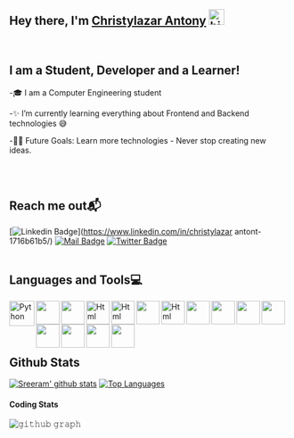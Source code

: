 ## Hey there, I'm [Christylazar Antony](https://github.com/majorlazar) <img src="https://user-images.githubusercontent.com/1303154/88677602-1635ba80-d120-11ea-84d8-d263ba5fc3c0.gif" width="28px" alt="hi">

<br>

## I am a Student, Developer and a Learner!

-🎓 I am a Computer Engineering student

-✨  I’m currently learning everything about Frontend and Backend technologies 😅


-💪🏼 Future Goals: Learn more technologies - Never stop creating new ideas.

<br>
<br>

## Reach me out📬 

[![Linkedin Badge](https://img.shields.io/badge/-ChristylazarAntony-0e76a8?style=flat&labelColor=0e76a8&logo=linkedin&logoColor=white)](https://www.linkedin.com/in/christylazar antont-1716b61b5/) [![Mail Badge](https://img.shields.io/badge/-majorchristylazar@gmail.com-c0392b?style=flat&labelColor=c0392b&logo=gmail&logoColor=white)](mailto:majorchristylazar@gmailcom) [![Twitter Badge](https://img.shields.io/badge/-@m_a_j_o_r_lazar-1ca0f1?style=flat&labelColor=1ca0f1&logo=twitter&logoColor=white&link=https://twitter.com/Ipenywis)](https://twitter.com/m_a_j_o_r_lazar)  
<br>

## Languages and Tools💻

<a href="https://www.python.org" target="_blank"><img align="left" alt="Python" height ="45px" src="https://raw.githubusercontent.com/rahul-jha98/github_readme_icons/main/language_and_tools/square/python/python.svg"></a>

<a href="https://www.java.com/en/" target="_blank"> <img align="left" height ="42px" src="https://img.icons8.com/color/48/000000/java-coffee-cup-logo--v2.png"> </a>

<a href="https://https://www.javascript.com/" target="_blank"> <img align="left" height ="42px" src="https://img.icons8.com/color/48/000000/javascript--v2.png"/></a>

<a href="https://html.com/" target="_blank"> <img align="left" alt="Html" height ="42px" src="https://raw.githubusercontent.com/rahul-jha98/github_readme_icons/main/language_and_tools/square/html/html.svg"> </a>

<a href="https://www.css3.info/" target="_blank"> <img align="left" alt="Html" height ="42px" src="https://img.icons8.com/color/48/000000/css3.png"> </a>

 <a href="https://reactjs.org/" target="_blank"> <img align="left" height ="42px" src="https://img.icons8.com/office/80/000000/react.png"></a>
 
<a href="https://nodejs.org/en/" target="_blank"> <img align="left" alt="Html" height ="42px" src="https://img.icons8.com/color/48/000000/nodejs.png"> </a>

<a href="https://flask.palletsprojects.com/en/2.0.x/" target="_blank"> <img align="left" height ="42px" src="https://res.cloudinary.com/dzzjp6xlv/image/upload/v1629639614/SeekPng.com_flask-png_8753366_hgzd4p.png"> </a>

<a href="https://code.visualstudio.com/" target="_blank"> <img align="left" height ="42px" src="https://img.icons8.com/color/96/000000/visual-studio-code-2019.png"> </a>

<a href="https://developer.android.com/studio" target="_blank"> <img align="left" height ="42px" src="https://dart.dev/assets/tools/android_studio-f176d251c56da3581486c97ffa4a82724151e70465896e577e1a52e7f65fe5ad.svg"> </a>

<a href="https://www.mysql.com/" target="_blank"> <img align="left" height ="42px" src="https://www.vectorlogo.zone/logos/mysql/mysql-ar21.svg"> </a>

<a href="https://www.postgresql.org/" target="_blank"> <img align="left" height ="42px" src="https://img.icons8.com/color/48/000000/postgreesql.png"> </a>

<a href="https://github.com/" target="_blank"> <img align="left" height ="42px" src="https://res.cloudinary.com/dzzjp6xlv/image/upload/v1629643172/github_2_njhe9n.svg"> </a>

<a href="https://dashboard.heroku.com/login" target="_blank"> <img align="left" height ="42px" src="https://www.vectorlogo.zone/logos/heroku/heroku-icon.svg"> </a>

<a href="https://firebase.google.com/" target="_blank"> <img align="left" height ="42px" src="https://img.icons8.com/color/48/000000/google-firebase-console.png"> </a>
 </a>
<br />
<br />
<br >
<br>

## Github Stats

[![Sreeram' github stats](https://github-readme-stats.vercel.app/api?username=sreeramcr00&show_icons=true&theme=midnight-purple)](https://github.com/anuraghazra/github-readme-stats) 
[![Top Languages](https://github-readme-stats.vercel.app/api/top-langs/?username=sreeramcr00&layout=compact&theme=midnight-purple)](https://github.com/anuraghazra/github-readme-stats)


#### Coding Stats


![𝚐𝚒𝚝𝚑𝚞𝚋 𝚐𝚛𝚊𝚙𝚑](https://activity-graph.herokuapp.com/graph?username=sreeramcr00&theme=react-dark&hide_border=true&area=true)


<!--START_SECTION:waka-->

<!--END_SECTION:waka-->


</details>
